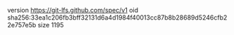 version https://git-lfs.github.com/spec/v1
oid sha256:33ea1c206fb3bff32131d6a4d1984f40013cc87b8b28689d5246cfb22e757e5b
size 1195
